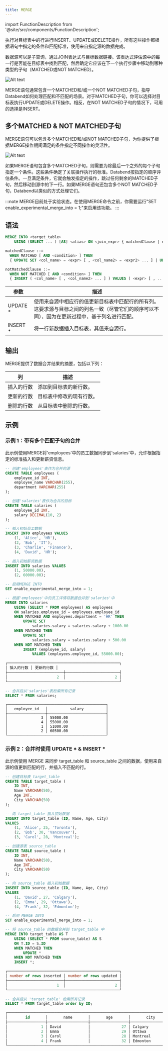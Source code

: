 ```yaml
---
title: MERGE
---
```

import FunctionDescription from '@site/src/components/FunctionDescription';

<FunctionDescription description="引入或更新版本：v1.2.241"/>

执行对目标表中的行进行INSERT、UPDATE或DELETE操作，所有这些操作都根据语句中指定的条件和匹配标准，使用来自指定源的数据完成。

数据源可以是子查询，通过JOIN表达式与目标数据链接。该表达式评估源中的每一行是否能在目标表中找到匹配，然后确定它应该在下一个执行步骤中移动到哪种类型的子句（MATCHED或NOT MATCHED）。

![Alt text](@site/docs/public/img/sql/merge-into-single-clause.jpeg)

MERGE语句通常包含一个MATCHED和/或一个NOT MATCHED子句，指导Databend如何处理匹配和不匹配的场景。对于MATCHED子句，你可以选择对目标表执行UPDATE或DELETE操作。相反，在NOT MATCHED子句的情况下，可用的选择是INSERT。

## 多个MATCHED & NOT MATCHED子句

MERGE语句可以包含多个MATCHED和/或NOT MATCHED子句，为你提供了根据MERGE操作期间满足的条件指定不同操作的灵活性。

![Alt text](@site/docs/public/img/sql/merge-into-multi-clause.jpeg)

如果MERGE语句包含多个MATCHED子句，则需要为除最后一个之外的每个子句指定一个条件。这些条件确定了关联操作执行的标准。Databend按指定的顺序评估条件。一旦满足条件，它就会触发指定的操作，跳过任何剩余的MATCHED子句，然后移动到源中的下一行。如果MERGE语句还包含多个NOT MATCHED子句，Databend以类似的方式处理它们。

:::note
MERGE目前处于实验状态。在使用MERGE命令之前，你需要运行"SET enable_experimental_merge_into = 1;"来启用该功能。
:::

## 语法

```sql
MERGE INTO <target_table> 
    USING (SELECT ... ) [AS] <alias> ON <join_expr> { matchedClause | notMatchedClause } [ ... ]

matchedClause ::=
  WHEN MATCHED [ AND <condition> ] THEN 
  { UPDATE SET <col_name> = <expr> [ , <col_name2> = <expr2> ... ] | UPDATE * | DELETE } 

notMatchedClause ::=
  WHEN NOT MATCHED [ AND <condition> ] THEN 
  { INSERT ( <col_name> [ , <col_name2> ... ] ) VALUES ( <expr> [ , ... ] ) | INSERT * }
```

| 参数        | 描述                                                                                                                                                                                                                                                       |
|-----------|------------------------------------------------------------------------------------------------------------------------------------------------------------------------------------------------------------------------------------------------------------|
| UPDATE *  | 使用来自源中相应行的值更新目标表中匹配行的所有列。这要求源与目标之间的列名一致（尽管它们的顺序可以不同），因为在更新过程中，基于列名进行匹配。                                                                                                         |
| INSERT *  | 将一行新数据插入目标表，其值来自源行。                                                                                                                                                                                                                   |

## 输出

MERGE提供了数据合并结果的摘要，包括以下列：

| 列                       | 描述                                           |
| -------------------------| ----------------------------------------------------- |
| 插入的行数  | 添加到目标表的新行数。          |
| 更新的行数   | 目标表中修改的现有行数。  |
| 删除的行数   | 从目标表中删除的行数。          |

## 示例

### 示例 1：带有多个匹配子句的合并

此示例使用MERGE将'employees'中的员工数据同步到'salaries'中，允许根据指定的标准插入和更新薪资信息。

```sql
-- 创建'employees'表作为合并的源
CREATE TABLE employees (
    employee_id INT,
    employee_name VARCHAR(255),
    department VARCHAR(255)
);

-- 创建'salaries'表作为合并的目标
CREATE TABLE salaries (
    employee_id INT,
    salary DECIMAL(10, 2)
);

-- 插入初始员工数据
INSERT INTO employees VALUES
    (1, 'Alice', 'HR'),
    (2, 'Bob', 'IT'),
    (3, 'Charlie', 'Finance'),
    (4, 'David', 'HR');

-- 插入初始薪资数据
INSERT INTO salaries VALUES
    (1, 50000.00),
    (2, 60000.00);

-- 启用MERGE INTO
SET enable_experimental_merge_into = 1;

-- 根据'employees'中的员工详情将数据合并到'salaries'中
MERGE INTO salaries
    USING (SELECT * FROM employees) AS employees
    ON salaries.employee_id = employees.employee_id
    WHEN MATCHED AND employees.department = 'HR' THEN
        UPDATE SET
            salaries.salary = salaries.salary + 1000.00
    WHEN MATCHED THEN
        UPDATE SET
            salaries.salary = salaries.salary + 500.00
    WHEN NOT MATCHED THEN
        INSERT (employee_id, salary)
            VALUES (employees.employee_id, 55000.00);

┌──────────────────────────────────────────────────┐
│ 插入的行数 │ 更新的行数 │
├─────────────────────────┼────────────────────────┤
│                      2  │                      2 │
└──────────────────────────────────────────────────┘

-- 合并后从'salaries'表检索所有记录
SELECT * FROM salaries;

```

```
┌────────────────────────────────────────────┐
│   employee_id   │          salary          │
├─────────────────┼──────────────────────────┤
│               3 │ 55000.00                 │
│               4 │ 55000.00                 │
│               1 │ 51000.00                 │
│               2 │ 60500.00                 │
└────────────────────────────────────────────┘
```

### 示例 2：合并时使用 UPDATE \* & INSERT \*

此示例使用 MERGE 来同步 target_table 和 source_table 之间的数据，使用来自源的值更新匹配的行，并插入不匹配的行。

```sql
-- 创建目标表 target_table
CREATE TABLE target_table (
    ID INT,
    Name VARCHAR(50),
    Age INT,
    City VARCHAR(50)
);

-- 向 target_table 插入初始数据
INSERT INTO target_table (ID, Name, Age, City)
VALUES
    (1, 'Alice', 25, 'Toronto'),
    (2, 'Bob', 30, 'Vancouver'),
    (3, 'Carol', 28, 'Montreal');

-- 创建源表 source_table
CREATE TABLE source_table (
    ID INT,
    Name VARCHAR(50),
    Age INT,
    City VARCHAR(50)
);

-- 向 source_table 插入初始数据
INSERT INTO source_table (ID, Name, Age, City)
VALUES
    (1, 'David', 27, 'Calgary'),
    (2, 'Emma', 29, 'Ottawa'),
    (4, 'Frank', 32, 'Edmonton');

-- 启用 MERGE INTO
SET enable_experimental_merge_into = 1;

-- 将 source_table 的数据合并到 target_table 中
MERGE INTO target_table AS T
    USING (SELECT * FROM source_table) AS S
    ON T.ID = S.ID
    WHEN MATCHED THEN
        UPDATE *
    WHEN NOT MATCHED THEN
    INSERT *;

┌──────────────────────────────────────────────────┐
│ number of rows inserted │ number of rows updated │
├─────────────────────────┼────────────────────────┤
│                      1  │                      2 │
└──────────────────────────────────────────────────┘

-- 合并后从 'target_table' 检索所有记录
SELECT * FROM target_table order by ID;

┌─────────────────────────────────────────────────────────────────────────┐
│        id       │       name       │       age       │       city       │
├─────────────────┼──────────────────┼─────────────────┼──────────────────┤
│               1 │ David            │              27 │ Calgary          │
│               2 │ Emma             │              29 │ Ottawa           │
│               3 │ Carol            │              28 │ Montreal         │
│               4 │ Frank            │              32 │ Edmonton         │
└─────────────────────────────────────────────────────────────────────────┘
```